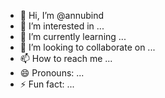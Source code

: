- 👋 Hi, I’m @annubind
- 👀 I’m interested in ...
- 🌱 I’m currently learning ...
- 💞️ I’m looking to collaborate on ...
- 📫 How to reach me ...
- 😄 Pronouns: ...
- ⚡ Fun fact: ...

<!---
annubind/annubind is a ✨ special ✨ repository because its `README.md` (this file) appears on your GitHub profile.
You can click the Preview link to take a look at your changes.
--->
